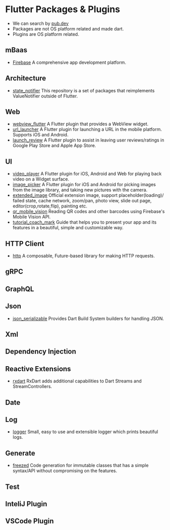 # Flutter Packages & Plugins

- We can search by [pub.dev](https://pub.dev/)
- Packages are not OS platform related and made dart.
- Plugins are OS platform related.

## mBaas
- [Firebase](https://firebase.google.com/docs/flutter/setup) A comprehensive app development platform.

## Architecture
- [state_notifier](https://pub.dev/packages/state_notifier) This repository is a set of packages that reimplements ValueNotifier outside of Flutter.

## Web
- [webview_flutter](https://pub.dev/packages/webview_flutter) A Flutter plugin that provides a WebView widget.
- [url_launcher](https://pub.dev/packages/url_launcher) A Flutter plugin for launching a URL in the mobile platform. Supports iOS and Android.
- [launch_review](https://pub.dev/packages/launch_review) A Flutter plugin to assist in leaving user reviews/ratings in Google Play Store and Apple App Store.

## UI
- [video_player](https://pub.dev/packages/video_player) A Flutter plugin for iOS, Android and Web for playing back video on a Widget surface.
- [image_picker](https://pub.dev/packages/image_picker) A Flutter plugin for iOS and Android for picking images from the image library, and taking new pictures with the camera.
- [extended_image](https://pub.dev/packages/extended_image) Official extension image, support placeholder(loading)/ failed state, cache network, zoom/pan, photo view, slide out page, editor(crop,rotate,flip), painting etc.
- [qr_mobile_vision](https://pub.dev/packages/qr_mobile_vision) Reading QR codes and other barcodes using Firebase's Mobile Vision API.
- [tutorial_coach_mark](https://pub.dev/packages/tutorial_coach_mark) Guide that helps you to present your app and its features in a beautiful, simple and customizable way.

## HTTP Client
- [http](https://pub.dev/packages/http) A composable, Future-based library for making HTTP requests. 

## gRPC

## GraphQL

## Json
- [json_serializable](https://pub.dev/packages/json_serializable) Provides Dart Build System builders for handling JSON.

## Xml

## Dependency Injection

## Reactive Extensions
- [rxdart](https://pub.dev/packages/rxdart) RxDart adds additional capabilities to Dart Streams and StreamControllers.

## Date

## Log
- [logger](https://pub.dev/packages/logger) Small, easy to use and extensible logger which prints beautiful logs.

## Generate
- [freezed](https://pub.dev/packages/freezed) Code generation for immutable classes that has a simple syntax/API without compromising on the features.

## Test

## InteliJ Plugin

## VSCode Plugin
